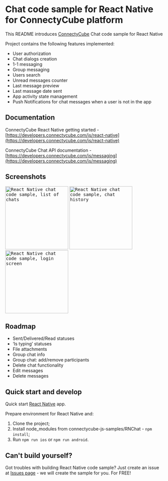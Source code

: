 # Chat code sample for React Native for ConnectyCube platform

This README introduces [ConnectyCube](https://connectycube.com) Chat code sample for React Native

Project contains the following features implemented:

* User authorization
* Chat dialogs creation
* 1-1 messaging
* Group messaging
* Users search
* Unread messages counter
* Last message preview
* Last massage date sent
* App activity state management
* Push Notifications for chat messages when a user is not in the app

## Documentation

ConnectyCube React Native getting started - [https://developers.connectycube.com/js/react-native](https://developers.connectycube.com/js/react-native)

ConnectyCube Chat API documentation - [https://developers.connectycube.com/js/messaging](https://developers.connectycube.com/js/messaging)

## Screenshots

<kbd><img alt="React Native chat code sample, list of chats" src="https://developers.connectycube.com/docs/_images/code_samples/reactnative_codesample_list_of_chats.jpg" width="200" /></kbd> <kbd><img alt="React Native chat code sample, chat history" src="https://developers.connectycube.com/docs/_images/code_samples/reactnative_codesample_chat.jpg" width="200" /></kbd> <kbd><img alt="React Native chat code sample, login screen" src="https://developers.connectycube.com/docs/_images/code_samples/reactnative_codesample_login.jpg" width="200" /></kbd>

## Roadmap

* Sent/Delivered/Read statuses
* ‘Is typing’ statuses
* File attachments
* Group chat info
* Group chat: add/remove participants
* Delete chat functionality
* Edit messages
* Delete messages

## Quick start and develop

Quick start [React Native](https://facebook.github.io/react-native/docs/getting-started.html) app.

Prepare environment for React Native and:
1) Clone the project;
2) Install node_modules from connectycube-js-samples/RNChat - `npm install`;
3) Run `npm run ios` or `npm run android`.

## Can't build yourself?
Got troubles with building React Native code sample? Just create an issue at [Issues page](https://github.com/ConnectyCube/connectycube-reactnative-samples/issues) - we will create the sample for you. For FREE!
